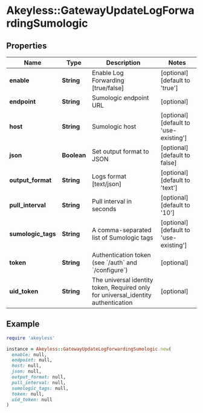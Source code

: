 # Akeyless::GatewayUpdateLogForwardingSumologic

## Properties

| Name | Type | Description | Notes |
| ---- | ---- | ----------- | ----- |
| **enable** | **String** | Enable Log Forwarding [true/false] | [optional][default to &#39;true&#39;] |
| **endpoint** | **String** | Sumologic endpoint URL | [optional] |
| **host** | **String** | Sumologic host | [optional][default to &#39;use-existing&#39;] |
| **json** | **Boolean** | Set output format to JSON | [optional][default to false] |
| **output_format** | **String** | Logs format [text/json] | [optional][default to &#39;text&#39;] |
| **pull_interval** | **String** | Pull interval in seconds | [optional][default to &#39;10&#39;] |
| **sumologic_tags** | **String** | A comma-separated list of Sumologic tags | [optional][default to &#39;use-existing&#39;] |
| **token** | **String** | Authentication token (see &#x60;/auth&#x60; and &#x60;/configure&#x60;) | [optional] |
| **uid_token** | **String** | The universal identity token, Required only for universal_identity authentication | [optional] |

## Example

```ruby
require 'akeyless'

instance = Akeyless::GatewayUpdateLogForwardingSumologic.new(
  enable: null,
  endpoint: null,
  host: null,
  json: null,
  output_format: null,
  pull_interval: null,
  sumologic_tags: null,
  token: null,
  uid_token: null
)
```

